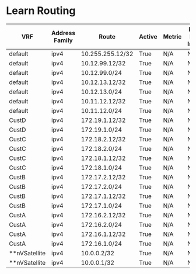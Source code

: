 
# Learn Routing
| VRF | Address Family | Route | Active | Metric | Next Hop Index | Next Hop | Outgoing Interface | Route Preference | Source Protocol | Source Protocol Code |
| --- | -------------- | ----- | ------ | ------ | -------------- | -------- | -------------------| ---------------- | --------------- | -------------------- |
| default | ipv4 | 10.255.255.12/32 | True | N/A | N/A | N/A | Loopback0 | N/A | local | L |
| default | ipv4 | 10.12.99.12/32 | True | N/A | N/A | N/A | GigabitEthernet0/0/0/2 | N/A | local | L |
| default | ipv4 | 10.12.99.0/24 | True | N/A | N/A | N/A | GigabitEthernet0/0/0/2 | N/A | connected | C |
| default | ipv4 | 10.12.13.12/32 | True | N/A | N/A | N/A | GigabitEthernet0/0/0/11 | N/A | local | L |
| default | ipv4 | 10.12.13.0/24 | True | N/A | N/A | N/A | GigabitEthernet0/0/0/11 | N/A | connected | C |
| default | ipv4 | 10.11.12.12/32 | True | N/A | N/A | N/A | GigabitEthernet0/0/0/10 | N/A | local | L |
| default | ipv4 | 10.11.12.0/24 | True | N/A | N/A | N/A | GigabitEthernet0/0/0/10 | N/A | connected | C |
| CustD | ipv4 | 172.19.1.12/32 | True | N/A | N/A | N/A | GigabitEthernet0/0/0/9 | N/A | local | L |
| CustD | ipv4 | 172.19.1.0/24 | True | N/A | N/A | N/A | GigabitEthernet0/0/0/9 | N/A | connected | C |
| CustC | ipv4 | 172.18.2.12/32 | True | N/A | N/A | N/A | GigabitEthernet0/0/0/8 | N/A | local | L |
| CustC | ipv4 | 172.18.2.0/24 | True | N/A | N/A | N/A | GigabitEthernet0/0/0/8 | N/A | connected | C |
| CustC | ipv4 | 172.18.1.12/32 | True | N/A | N/A | N/A | GigabitEthernet0/0/0/7 | N/A | local | L |
| CustC | ipv4 | 172.18.1.0/24 | True | N/A | N/A | N/A | GigabitEthernet0/0/0/7 | N/A | connected | C |
| CustB | ipv4 | 172.17.2.12/32 | True | N/A | N/A | N/A | GigabitEthernet0/0/0/6 | N/A | local | L |
| CustB | ipv4 | 172.17.2.0/24 | True | N/A | N/A | N/A | GigabitEthernet0/0/0/6 | N/A | connected | C |
| CustB | ipv4 | 172.17.1.12/32 | True | N/A | N/A | N/A | GigabitEthernet0/0/0/5 | N/A | local | L |
| CustB | ipv4 | 172.17.1.0/24 | True | N/A | N/A | N/A | GigabitEthernet0/0/0/5 | N/A | connected | C |
| CustA | ipv4 | 172.16.2.12/32 | True | N/A | N/A | N/A | GigabitEthernet0/0/0/4 | N/A | local | L |
| CustA | ipv4 | 172.16.2.0/24 | True | N/A | N/A | N/A | GigabitEthernet0/0/0/4 | N/A | connected | C |
| CustA | ipv4 | 172.16.1.12/32 | True | N/A | N/A | N/A | GigabitEthernet0/0/0/3 | N/A | local | L |
| CustA | ipv4 | 172.16.1.0/24 | True | N/A | N/A | N/A | GigabitEthernet0/0/0/3 | N/A | connected | C |
| **nVSatellite | ipv4 | 10.0.0.2/32 | True | N/A | N/A | N/A | nV-Loopback1 | N/A | local | L |
| **nVSatellite | ipv4 | 10.0.0.1/32 | True | N/A | N/A | N/A | nV-Loopback0 | N/A | local | L |